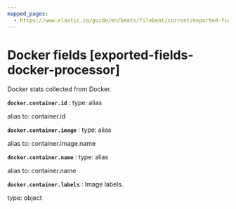 ```yaml
---
mapped_pages:
  - https://www.elastic.co/guide/en/beats/filebeat/current/exported-fields-docker-processor.html
---
```


<!-- This file is generated! See scripts/generate_fields_docs.py -->

# Docker fields [exported-fields-docker-processor]

Docker stats collected from Docker.

**`docker.container.id`**
:   type: alias

alias to: container.id


**`docker.container.image`**
:   type: alias

alias to: container.image.name


**`docker.container.name`**
:   type: alias

alias to: container.name


**`docker.container.labels`**
:   Image labels.

type: object


